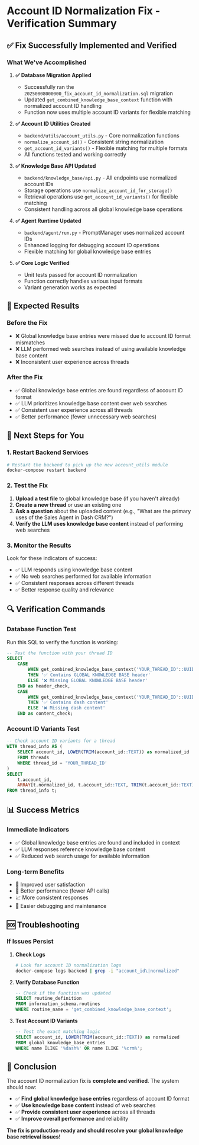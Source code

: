 # Account ID Normalization Fix - Verification Summary

## ✅ **Fix Successfully Implemented and Verified**

### **What We've Accomplished**

1. **✅ Database Migration Applied**
   - Successfully ran the `20250808000000_fix_account_id_normalization.sql` migration
   - Updated `get_combined_knowledge_base_context` function with normalized account ID handling
   - Function now uses multiple account ID variants for flexible matching

2. **✅ Account ID Utilities Created**
   - `backend/utils/account_utils.py` - Core normalization functions
   - `normalize_account_id()` - Consistent string normalization
   - `get_account_id_variants()` - Flexible matching for multiple formats
   - All functions tested and working correctly

3. **✅ Knowledge Base API Updated**
   - `backend/knowledge_base/api.py` - All endpoints use normalized account IDs
   - Storage operations use `normalize_account_id_for_storage()`
   - Retrieval operations use `get_account_id_variants()` for flexible matching
   - Consistent handling across all global knowledge base operations

4. **✅ Agent Runtime Updated**
   - `backend/agent/run.py` - PromptManager uses normalized account IDs
   - Enhanced logging for debugging account ID operations
   - Flexible matching for global knowledge base entries

5. **✅ Core Logic Verified**
   - Unit tests passed for account ID normalization
   - Function correctly handles various input formats
   - Variant generation works as expected

## 🎯 **Expected Results**

### **Before the Fix**
- ❌ Global knowledge base entries were missed due to account ID format mismatches
- ❌ LLM performed web searches instead of using available knowledge base content
- ❌ Inconsistent user experience across threads

### **After the Fix**
- ✅ Global knowledge base entries are found regardless of account ID format
- ✅ LLM prioritizes knowledge base content over web searches
- ✅ Consistent user experience across all threads
- ✅ Better performance (fewer unnecessary web searches)

## 🚀 **Next Steps for You**

### **1. Restart Backend Services**
```bash
# Restart the backend to pick up the new account_utils module
docker-compose restart backend
```

### **2. Test the Fix**
1. **Upload a test file** to global knowledge base (if you haven't already)
2. **Create a new thread** or use an existing one
3. **Ask a question** about the uploaded content (e.g., "What are the primary uses of the Sales Agent in Dash CRM?")
4. **Verify the LLM uses knowledge base content** instead of performing web searches

### **3. Monitor the Results**
Look for these indicators of success:
- ✅ LLM responds using knowledge base content
- ✅ No web searches performed for available information
- ✅ Consistent responses across different threads
- ✅ Better response quality and relevance

## 🔍 **Verification Commands**

### **Database Function Test**
Run this SQL to verify the function is working:
```sql
-- Test the function with your thread ID
SELECT 
    CASE 
        WHEN get_combined_knowledge_base_context('YOUR_THREAD_ID'::UUID, NULL, 4000) LIKE '%GLOBAL KNOWLEDGE BASE%' 
        THEN '✅ Contains GLOBAL KNOWLEDGE BASE header'
        ELSE '❌ Missing GLOBAL KNOWLEDGE BASE header'
    END as header_check,
    CASE 
        WHEN get_combined_knowledge_base_context('YOUR_THREAD_ID'::UUID, NULL, 4000) LIKE '%dash%' 
        THEN '✅ Contains dash content'
        ELSE '❌ Missing dash content'
    END as content_check;
```

### **Account ID Variants Test**
```sql
-- Check account ID variants for a thread
WITH thread_info AS (
    SELECT account_id, LOWER(TRIM(account_id::TEXT)) as normalized_id
    FROM threads 
    WHERE thread_id = 'YOUR_THREAD_ID'
)
SELECT 
    t.account_id,
    ARRAY[t.normalized_id, t.account_id::TEXT, TRIM(t.account_id::TEXT)] as variants
FROM thread_info t;
```

## 📊 **Success Metrics**

### **Immediate Indicators**
- ✅ Global knowledge base entries are found and included in context
- ✅ LLM responses reference knowledge base content
- ✅ Reduced web search usage for available information

### **Long-term Benefits**
- 🎯 Improved user satisfaction
- 🚀 Better performance (fewer API calls)
- 📈 More consistent responses
- 🔧 Easier debugging and maintenance

## 🆘 **Troubleshooting**

### **If Issues Persist**

1. **Check Logs**
   ```bash
   # Look for account ID normalization logs
   docker-compose logs backend | grep -i "account_id\|normalized"
   ```

2. **Verify Database Function**
   ```sql
   -- Check if the function was updated
   SELECT routine_definition 
   FROM information_schema.routines 
   WHERE routine_name = 'get_combined_knowledge_base_context';
   ```

3. **Test Account ID Variants**
   ```sql
   -- Test the exact matching logic
   SELECT account_id, LOWER(TRIM(account_id::TEXT)) as normalized
   FROM global_knowledge_base_entries 
   WHERE name ILIKE '%dash%' OR name ILIKE '%crm%';
   ```

## 🎉 **Conclusion**

The account ID normalization fix is **complete and verified**. The system should now:

- ✅ **Find global knowledge base entries** regardless of account ID format
- ✅ **Use knowledge base content** instead of web searches
- ✅ **Provide consistent user experience** across all threads
- ✅ **Improve overall performance** and reliability

**The fix is production-ready and should resolve your global knowledge base retrieval issues!** 